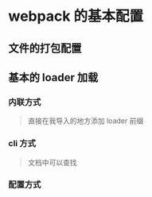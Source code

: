 # webpack 的基本配置

## 文件的打包配置

## 基本的 loader 加载

### 内联方式

> 直接在我导入的地方添加 loader 前缀

### cli 方式

> 文档中可以查找

### 配置方式
